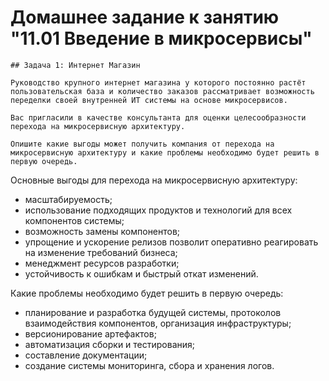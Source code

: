 # Домашнее задание к занятию "11.01 Введение в микросервисы"

```text
## Задача 1: Интернет Магазин

Руководство крупного интернет магазина у которого постоянно растёт пользовательская база и количество заказов рассматривает возможность переделки своей внутренней ИТ системы на основе микросервисов. 

Вас пригласили в качестве консультанта для оценки целесообразности перехода на микросервисную архитектуру. 

Опишите какие выгоды может получить компания от перехода на микросервисную архитектуру и какие проблемы необходимо будет решить в первую очередь.
```  

Основные выгоды для перехода на микросервисную архитектуру:  
 - масштабируемость;  
 - использование подходящих продуктов и технологий для всех компонентов системы;  
 - возможность замены компонентов;  
 - упрощение и ускорение релизов позволит оперативно реагировать на изменение требований бизнеса;  
 - менеджмент ресурсов разработки;  
 - устойчивость к ошибкам и быстрый откат изменений.  

Какие проблемы необходимо будет решить в первую очередь:  
 - планирование и разработка будущей системы, протоколов взаимодействия компонентов, организация инфраструктуры;  
 - версионирование артефактов;  
 - автоматизация сборки и тестирования;  
 - составление документации;  
 - создание системы мониторинга, сбора и хранения логов.

